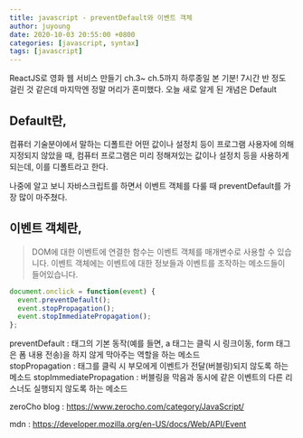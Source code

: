 ```yaml
---
title: javascript - preventDefault와 이벤트 객체
author: juyoung
date: 2020-10-03 20:55:00 +0800
categories: [javascript, syntax]
tags: [javascript]
---
```


ReactJS로 영화 웹 서비스 만들기 ch.3~ ch.5까지 하루종일 본 기분!
7시간 반 정도 걸린 것 같은데 마지막엔 정말 머리가 혼미했다.
오늘 새로 알게 된 개념은 Default  

## Default란,
컴퓨터 기술분야에서 말하는 디폴트란 어떤 값이나 설정치 등이 프로그램 사용자에 의해 지정되지 않았을 때, 컴퓨터 프로그램은 미리 정해져있는 값이나 설정치 등을 사용하게 되는데, 이를 디폴트라고 한다. 

나중에 알고 보니 자바스크립트를 하면서 이벤트 객체를 다룰 때 preventDefault를 가장 많이 마주쳤다.
<br />

## 이벤트 객체란,

> DOM에 대한 이벤트에 연결한 함수는 이벤트 객체를 매개변수로 사용할 수 있습니다. 이벤트 객체에는 이벤트에 대한 정보들과 이벤트를 조작하는 메소드들이 들어있습니다.

```javascript
document.onclick = function(event) {
  event.preventDefault();
  event.stopPropagation();
  event.stopImmediatePropagation();
};
```  

preventDefault : 태그의 기본 동작(예를 들면, a 태그는 클릭 시 링크이동, form 태그은 폼 내용 전송)을 하지 않게 막아주는 역할을 하는 메소드  
stopPropagation : 태그를 클릭 시 부모에게 이벤트가 전달(버블링)되지 않도록 하는 메소드
stopImmediatePropagation :  버블링을 막음과 동시에 같은 이벤트의 다른 리스너도 실행되지 않도록 하는 메소드

zeroCho blog : <https://www.zerocho.com/category/JavaScript/>

mdn : <https://developer.mozilla.org/en-US/docs/Web/API/Event>